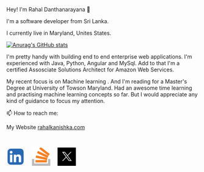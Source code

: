 
Hey! I'm Rahal Danthanarayana 👋

I'm a software developer from Sri Lanka. 

I currently live in Maryland, Unites States.

[![Anurag's GitHub stats](https://github-readme-stats.vercel.app/api?username=Rahal-Kanishka&hide_rank=true)](https://github.com/anuraghazra/github-readme-stats)

I'm pretty handy with building end to end enterprise web applications. I'm experienced with Java, Python, Angular and MySql. Add to that I'm a certified Assosciate Solutions Architect for Amazon Web Services.

My recent focus is on Machine learning . And I'm reading for a Master's Degree at University of Towson Maryland. Had an awesome time learning and practising machine learning concepts so far. But I would appreciate any kind of guidance to focus my attention.

📫 How to reach me: 
<br>

My Website [rahalkanishka.com](https://www.rahalkanishka.com)
<br>

<br>

[<img src="./images/linkedIn.png"  width="48" style="margin-right:15px">](https://www.linkedin.com/in/rahaldanthanrayana)
[<img src="./images/stackoverflow.png" width="48" style="margin-right:15px">](https://stackoverflow.com/users/4115587/rahal-kanishka)
[<img src="./images/twitter.png" width="48" style="margin-right:15px">](https://twitter.com/rahalkanishka)
